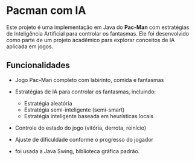 # Pacman com IA

Este projeto é uma implementação em Java do **Pac-Man** com estratégias de Inteligência Artificial para controlar os fantasmas. Ele foi desenvolvido como parte de um projeto acadêmico para explorar conceitos de IA aplicada em jogos.

## Funcionalidades

- Jogo Pac-Man completo com labirinto, comida e fantasmas
- Estratégias de IA para controlar os fantasmas, incluindo:
  - Estratégia aleatória
  - Estratégia semi-inteligente (semi-smart)
  - Estratégia inteligente baseada em heurísticas locais
- Controle do estado do jogo (vitória, derrota, reinício)
- Ajuste de dificuldade conforme o progresso do jogador

- foi usada a Java Swing, biblioteca gráfica padrão.

